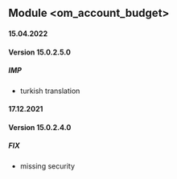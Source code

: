 ## Module <om_account_budget>

#### 15.04.2022
#### Version 15.0.2.5.0
##### IMP
- turkish translation

#### 17.12.2021
#### Version 15.0.2.4.0
##### FIX
- missing security


